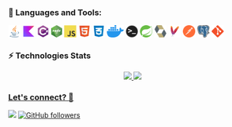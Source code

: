 ### 🚀 Languages and Tools:</summary>

<p align="left">
<img height="25" src="https://github.com/chrpistori/chrpistori/blob/main/svg_logos/java-icon.svg" title="Java" alt="Java" /></code>
<img width="25" height="25" src="https://github.com/chrpistori/chrpistori/blob/main/svg_logos/kotlin_logo.png" title="Kotlin" alt="Kotlin" /></code>
<img height="25" src="https://github.com/chrpistori/chrpistori/blob/main/svg_logos/csharp-original.svg" title="C#" alt="C#" /></code>
<img height="25" src="https://github.com/chrpistori/chrpistori/blob/main/svg_logos/nodejs.png" title="Node JS" alt="Node JS">
<img width="25" height="25" src="https://github.com/chrpistori/chrpistori/blob/main/svg_logos/javascript-original.svg" title="JavaScript" alt="JavaScript" />
<img width="25" height="25" src="https://github.com/chrpistori/chrpistori/blob/main/svg_logos/html_logo.png" title="HTML" alt="HTML" />
<img width="25" height="25" src="https://github.com/chrpistori/chrpistori/blob/main/svg_logos/css_logo.png" title="CSS" alt="CSS" />
<img height="25" src="https://github.com/chrpistori/chrpistori/blob/main/svg_logos/docker_logo.svg" title="Docker" alt="Docker" />
<img height="25" src="https://github.com/chrpistori/chrpistori/blob/main/svg_logos/terminal.png" title="Terminal" alt="Terminal">
<img width="25" height="25" src="https://github.com/chrpistori/chrpistori/blob/main/svg_logos/springio-icon.svg" title="Spring" alt="Spring" /></code>
<img width="25" height="25" src="https://github.com/chrpistori/chrpistori/blob/main/svg_logos/hibernate-icon.svg" title="Hibernate" alt="Hibernate" /></code>
<img width="25" height="25" src="https://github.com/chrpistori/chrpistori/blob/main/svg_logos/file_type_maven.svg" title="Apache Maven" alt="Apache Maven" /></code>
<img width="25" height="25" src="https://github.com/chrpistori/chrpistori/blob/main/svg_logos/getpostman-icon.svg" title="Postman" alt="Postman" /></code>
<img width="25" height="25" src="https://github.com/chrpistori/chrpistori/blob/main/svg_logos/postgresql-icon.svg" title="Postgres SQL" alt="Postgres SQL"/></code>
<img height="25" src="https://github.com/chrpistori/chrpistori/blob/main/svg_logos/git-original.svg" title="GIT" alt="GIT">
</p>


### ⚡ Technologies Stats</b></summary>

<div align=center>
<a href="https://github.com/chrpistori">
<img height="180em" src="https://github-readme-stats.vercel.app/api/top-langs/?username=chrpistori&layout=compact&langs_count=7&theme=dracula"/>
<img height="180em" src="https://github-readme-stats.vercel.app/api?username=chrpistori&show_icons=true&theme=dracula&include_all_commits=true&count_private=true"/>
</div>


### Let's connect? 🤝

<p align="left">

<a href="https://linkedin.com/in/chrpistori/"><img src="https://img.shields.io/badge/-LinkedIn-0077B5?style=flat&logo=Linkedin&logoColor=white"/></a>
[![GitHub followers](https://img.shields.io/github/followers/chrpistori.svg?style=social&label=Follow)](https://github.com/chrpistori?tab=followers)

</p>